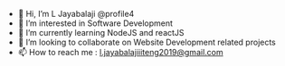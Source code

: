 - 👋 Hi, I’m L Jayabalaji @profile4
- 👀 I’m interested in Software Development
- 🌱 I’m currently learning NodeJS and reactJS
- 💞️ I’m looking to collaborate on Website Development related projects
- 📫 How to reach me : l.jayabalajiiiteng2019@gmail.com

<!---
profile4/profile4 is a ✨ special ✨ repository because its `README.md` (this file) appears on your GitHub profile.
You can click the Preview link to take a look at your changes.
--->

